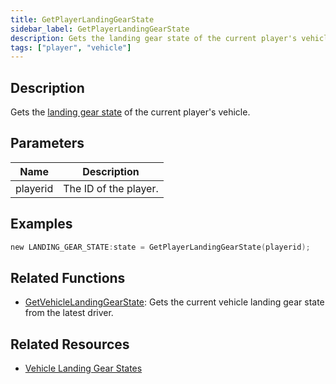 ```yaml
---
title: GetPlayerLandingGearState
sidebar_label: GetPlayerLandingGearState
description: Gets the landing gear state of the current player's vehicle.
tags: ["player", "vehicle"]
---
```


<VersionWarn version='omp v1.1.0.2612' />

## Description

Gets the [landing gear state](../resources/landinggearstate) of the current player's vehicle.

## Parameters

| Name     | Description           |
|----------|-----------------------|
| playerid | The ID of the player. |

## Examples

```c
new LANDING_GEAR_STATE:state = GetPlayerLandingGearState(playerid);
```

## Related Functions

- [GetVehicleLandingGearState](GetVehicleLandingGearState): Gets the current vehicle landing gear state from the latest driver.

## Related Resources

- [Vehicle Landing Gear States](../resources/landinggearstate)
